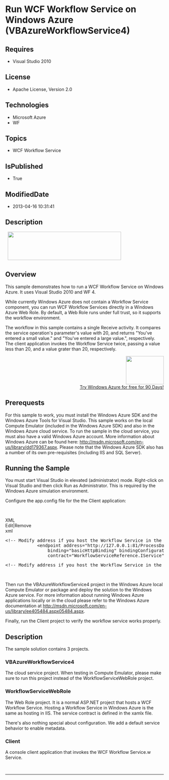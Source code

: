 # Run WCF Workflow Service on Windows Azure (VBAzureWorkflowService4)
## Requires
* Visual Studio 2010
## License
* Apache License, Version 2.0
## Technologies
* Microsoft Azure
* WF
## Topics
* WCF Workflow Service
## IsPublished
* True
## ModifiedDate
* 2013-04-16 10:31:41
## Description

<p style="font-family:Courier New">&nbsp;<a href="http://www.microsoft.com/click/services/Redirect2.ashx?CR_CC=200144420" target="_blank"><img id="79969" src="http://i1.code.msdn.s-msft.com/csazurebingmaps-bab92df1/image/file/79969/1/120x90_azure_web_en_us.jpg" alt="" width="360" height="90"></a></p>
<h2>Overview</h2>
<p>This sample demonstrates how to run a WCF Workflow Service on Windows Azure. It uses Visual Studio 2010 and WF 4.</p>
<p>While currently Windows Azure does not contain a Workflow Service component, you can run WCF Workflow Services directly in a Windows Azure Web Role. By default, a Web Role runs under full trust, so it supports the workflow environment.</p>
<p>The workflow in this sample contains a single Receive activity. It compares the service operation's parameter's value with 20, and returns &quot;You've entered a small value.&quot; and &quot;You've entered a large value.&quot;, respectively. The client application invokes the
 Workflow Service twice, passing a value less than 20, and a value grater than 20, respectively.</p>
<div align="right">
<p><a href="http://www.microsoft.com/click/services/Redirect2.ashx?CR_CC=200144420"><span style="color:windowtext; text-decoration:none"><span><img src="http://code.msdn.microsoft.com/site/view/file/67654/1/image.png" alt="" width="120" height="90" align="middle">
</span></span></a><br>
<a href="http://www.microsoft.com/click/services/Redirect2.ashx?CR_CC=200144420">Try Windows Azure for free for 90 Days!</a></p>
</div>
<h2>Prerequests</h2>
<p>For this sample to work, you must install the Windows Azure SDK and the Windows Azure Tools for Visual Studio. This sample works on the local Compute Emulator (included in the Windows Azure SDK) and also in the Windows Azure cloud service. To run the sample
 in the cloud service, you must also have a valid Windows Azure account. More information about Windows Azure can be found here:
<a href="http://msdn.microsoft.com/en-us/library/dd179367.aspx">http://msdn.microsoft.com/en-us/library/dd179367.aspx</a>. Please note that the Windows Azure SDK also has a number of its own pre-requisites (including IIS and SQL Server).</p>
<h2>Running the Sample</h2>
<p>You must start Visual Studio in elevated (administrator) mode. Right-click on Visual Studio and then click Run as Administrator. This is required by the Windows Azure simulation environment.</p>
<p>Configure the app.config file for the the Client application:</p>
<p>&nbsp;</p>
<div class="scriptcode">
<div class="pluginEditHolder" pluginCommand="mceScriptCode">
<div class="title"><span>XML</span></div>
<div class="pluginLinkHolder"><span class="pluginEditHolderLink">Edit</span>|<span class="pluginRemoveHolderLink">Remove</span></div>
<span class="hidden">xml</span>
<pre class="hidden">&lt;!-- Modify address if you host the Workflow Service in the cloud, or if your Compute Emulator is not listening on port 81. --&gt;
            &lt;endpoint address=&quot;http://127.0.0.1:81/ProcessDataWorkflowService.xamlx&quot;
                binding=&quot;basicHttpBinding&quot; bindingConfiguration=&quot;BasicHttpBinding_IService&quot;
                contract=&quot;WorkflowServiceReference.IService&quot; name=&quot;BasicHttpBinding_IService&quot; /&gt;
</pre>
<div class="preview">
<pre class="xml"><span class="xml__comment">&lt;!--&nbsp;Modify&nbsp;address&nbsp;if&nbsp;you&nbsp;host&nbsp;the&nbsp;Workflow&nbsp;Service&nbsp;in&nbsp;the&nbsp;cloud,&nbsp;or&nbsp;if&nbsp;your&nbsp;Compute&nbsp;Emulator&nbsp;is&nbsp;not&nbsp;listening&nbsp;on&nbsp;port&nbsp;81.&nbsp;--&gt;</span><span class="xml__tag_start">&lt;endpoint</span><span class="xml__attr_name">address</span>=<span class="xml__attr_value">&quot;http://127.0.0.1:81/ProcessDataWorkflowService.xamlx&quot;</span><span class="xml__attr_name">binding</span>=<span class="xml__attr_value">&quot;basicHttpBinding&quot;</span><span class="xml__attr_name">bindingConfiguration</span>=<span class="xml__attr_value">&quot;BasicHttpBinding_IService&quot;</span><span class="xml__attr_name">contract</span>=<span class="xml__attr_value">&quot;WorkflowServiceReference.IService&quot;</span><span class="xml__attr_name">name</span>=<span class="xml__attr_value">&quot;BasicHttpBinding_IService&quot;</span><span class="xml__tag_start">/&gt;</span></pre>
</div>
</div>
</div>
<p>&nbsp;</p>
<p>Then run the VBAzureWorkflowService4 project in the Windows Azure local Compute Emulator or package and deploy the solution to the Windows Azure service. For more information about running Windows Azure applications locally or in the cloud please refer to
 the Windows Azure documentation at <a href="http://msdn.microsoft.com/en-us/library/ee405484.aspx05484.aspx">
http://msdn.microsoft.com/en-us/library/ee405484.aspx05484.aspx</a>.</p>
<p>Finally, run the Client project to verify the workflow service works properly.</p>
<h2>Description</h2>
<p>The sample solution contains 3 projects.</p>
<h3>VBAzureWorkflowService4</h3>
<p>The cloud service project. When testing in Compute Emulator, please make sure to run this project instead of the WorkflowServiceWebRole project.</p>
<h3>WorkflowServiceWebRole</h3>
<p>The Web Role project. It is a normal ASP.NET project that hosts a WCF Workflow Service. Hosting a Workflow Service in Windows Azure is the same as hosting in IIS. The service contract is defined in the xamlx file.</p>
<p>There's also nothing special about configuration. We add a default service behavior to enable metadata.</p>
<h3>Client</h3>
<p>A console client application that invokes the WCF Workflow Service.w Service.</p>
<p>&nbsp;</p>
<hr>
<div><a href="http://go.microsoft.com/?linkid=9759640" style="margin-top:3px"><img src="http://bit.ly/onecodelogo" alt="">
</a></div>
